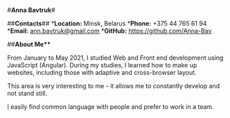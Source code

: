 #**Anna Bavtruk**#

##**Contacts**##
*__Location:__ Minsk, Belarus
*__Phone:__ +375 44 765 61 94
*__Email:__ ann.bavtruk@gmail.com
*__GitHub:__ https://github.com/Anna-Bav

##__About Me**__

From January to May 2021, I studied Web and Front end development using JavaScript (Angular). During my studies, I learned how to make up websites, including those with adaptive and cross-browser layout.

This area is very interesting to me - it allows me to constantly develop and not stand still.

I easily find common language with people and prefer to work in a team.





